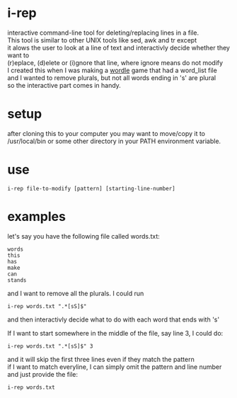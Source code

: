 # i-rep
interactive command-line tool for deleting/replacing lines in a file.  
This tool is similar to other UNIX tools like sed, awk and tr except   
it alows the user to look at a line of text and interactivly decide whether they want to   
(r)eplace, (d)elete or (i)gnore that line, where ignore means do not modify  
I created this when I was making a [wordle](https://github.com/brianSalk/wordle-rs) game that had a word_list file  
and I wanted to remove plurals, but not all words ending in 's' are plural  
so the interactive part comes in handy.  
# setup
after cloning this to your computer you may want to move/copy it to /usr/local/bin or some other directory in your PATH environment variable.  
# use
```i-rep file-to-modify [pattern] [starting-line-number]```
# examples
let's say you have the following file called words.txt:  
```
words
this
has
make
can
stands
```
and I want to remove all the plurals.  I could run
```
i-rep words.txt ".*[sS]$"
```
and then interactivly decide what to do with each word that ends with 's'

If I want to start somewhere in the middle of the file, say line 3, I could do:  
```
i-rep words.txt ".*[sS]$" 3
```
and it will skip the first three lines even if they match the pattern  
if I want to match everyline, I can simply omit the pattern and line number and just provide the file:  
```
i-rep words.txt
```
